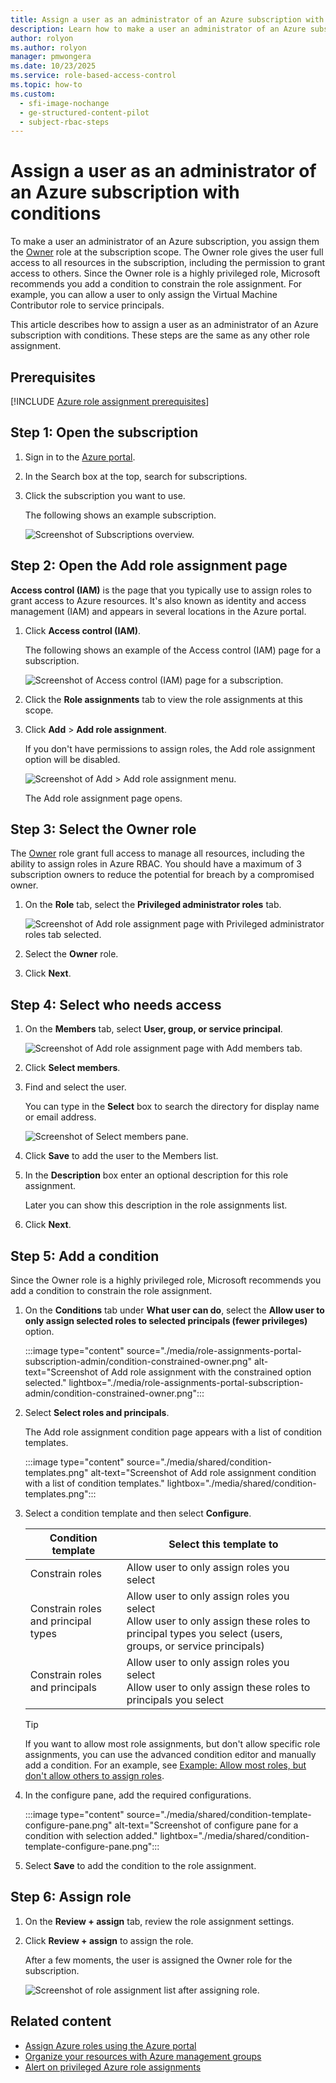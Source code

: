 ```yaml
---
title: Assign a user as an administrator of an Azure subscription with conditions - Azure RBAC
description: Learn how to make a user an administrator of an Azure subscription with conditions using the Azure portal and Azure role-based access control (Azure RBAC).
author: rolyon
ms.author: rolyon
manager: pmwongera
ms.date: 10/23/2025
ms.service: role-based-access-control
ms.topic: how-to
ms.custom:
  - sfi-image-nochange
  - ge-structured-content-pilot
  - subject-rbac-steps
---
```


# Assign a user as an administrator of an Azure subscription with conditions

To make a user an administrator of an Azure subscription, you assign them the [Owner](built-in-roles.md#owner) role at the subscription scope. The Owner role gives the user full access to all resources in the subscription, including the permission to grant access to others. Since the Owner role is a highly privileged role, Microsoft recommends you add a condition to constrain the role assignment. For example, you can allow a user to only assign the Virtual Machine Contributor role to service principals.

This article describes how to assign a user as an administrator of an Azure subscription with conditions. These steps are the same as any other role assignment.

## Prerequisites

[!INCLUDE [Azure role assignment prerequisites](../../includes/role-based-access-control/prerequisites-role-assignments.md)]

## Step 1: Open the subscription

1. Sign in to the [Azure portal](https://portal.azure.com).

1. In the Search box at the top, search for subscriptions.

1. Click the subscription you want to use.

   The following shows an example subscription.

   ![Screenshot of Subscriptions overview.](./media/shared/sub-overview.png)

## Step 2: Open the Add role assignment page

**Access control (IAM)** is the page that you typically use to assign roles to grant access to Azure resources. It's also known as identity and access management (IAM) and appears in several locations in the Azure portal.

1. Click **Access control (IAM)**.

   The following shows an example of the Access control (IAM) page for a subscription.

   ![Screenshot of Access control (IAM) page for a subscription.](./media/shared/sub-access-control.png)

1. Click the **Role assignments** tab to view the role assignments at this scope.

1. Click **Add** > **Add role assignment**.

   If you don't have permissions to assign roles, the Add role assignment option will be disabled.

   ![Screenshot of Add > Add role assignment menu.](./media/shared/add-role-assignment-menu.png)

   The Add role assignment page opens.

## Step 3: Select the Owner role

The [Owner](built-in-roles.md#owner) role grant full access to manage all resources, including the ability to assign roles in Azure RBAC. You should have a maximum of 3 subscription owners to reduce the potential for breach by a compromised owner.

1. On the **Role** tab, select the **Privileged administrator roles** tab.

   ![Screenshot of Add role assignment page with Privileged administrator roles tab selected.](./media/shared/privileged-administrator-roles.png)

1. Select the **Owner** role.

1. Click **Next**.

## Step 4: Select who needs access

1. On the **Members** tab, select **User, group, or service principal**.

   ![Screenshot of Add role assignment page with Add members tab.](./media/shared/members.png)

1. Click **Select members**.

1. Find and select the user.

   You can type in the **Select** box to search the directory for display name or email address.

   ![Screenshot of Select members pane.](./media/shared/select-members.png)

1. Click **Save** to add the user to the Members list.

1. In the **Description** box enter an optional description for this role assignment.

   Later you can show this description in the role assignments list.

1. Click **Next**.

## Step 5: Add a condition

Since the Owner role is a highly privileged role, Microsoft recommends you add a condition to constrain the role assignment.

1. On the **Conditions** tab under **What user can do**, select the **Allow user to only assign selected roles to selected principals (fewer privileges)** option.

   :::image type="content" source="./media/role-assignments-portal-subscription-admin/condition-constrained-owner.png" alt-text="Screenshot of Add role assignment with the constrained option selected." lightbox="./media/role-assignments-portal-subscription-admin/condition-constrained-owner.png":::

1. Select **Select roles and principals**.

   The Add role assignment condition page appears with a list of condition templates.

   :::image type="content" source="./media/shared/condition-templates.png" alt-text="Screenshot of Add role assignment condition with a list of condition templates." lightbox="./media/shared/condition-templates.png":::

1. Select a condition template and then select **Configure**.

   | Condition template | Select this template to |
   | --- | --- |
   | Constrain roles | Allow user to only assign roles you select |
   | Constrain roles and principal types | Allow user to only assign roles you select<br/>Allow user to only assign these roles to principal types you select (users, groups, or service principals) |
   | Constrain roles and principals | Allow user to only assign roles you select<br/>Allow user to only assign these roles to principals you select |

   > [!TIP]
   > If you want to allow most role assignments, but don't allow specific role assignments, you can use the advanced condition editor and manually add a condition. For an example, see [Example: Allow most roles, but don't allow others to assign roles](delegate-role-assignments-examples.md#example-allow-most-roles-but-dont-allow-others-to-assign-roles).

1. In the configure pane, add the required configurations.

   :::image type="content" source="./media/shared/condition-template-configure-pane.png" alt-text="Screenshot of configure pane for a condition with selection added." lightbox="./media/shared/condition-template-configure-pane.png":::

1. Select **Save** to add the condition to the role assignment.

## Step 6: Assign role

1. On the **Review + assign** tab, review the role assignment settings.

1. Click **Review + assign** to assign the role.

   After a few moments, the user is assigned the Owner role for the subscription.

   ![Screenshot of role assignment list after assigning role.](./media/role-assignments-portal-subscription-admin/sub-role-assignments-owner.png)

## Related content

- [Assign Azure roles using the Azure portal](/azure/role-based-access-control/role-assignments-portal)
- [Organize your resources with Azure management groups](../governance/management-groups/overview.md)
- [Alert on privileged Azure role assignments](role-assignments-alert.md)
